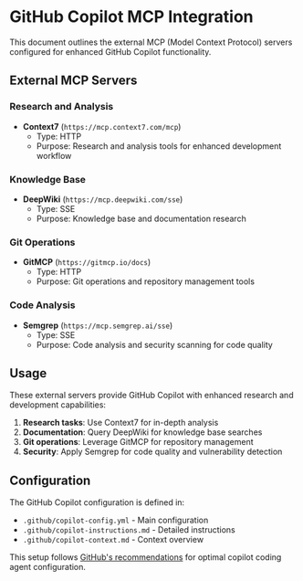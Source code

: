# GitHub Copilot MCP Integration

This document outlines the external MCP (Model Context Protocol) servers configured for enhanced GitHub Copilot functionality.

## External MCP Servers

### Research and Analysis
- **Context7** (`https://mcp.context7.com/mcp`)
  - Type: HTTP
  - Purpose: Research and analysis tools for enhanced development workflow

### Knowledge Base
- **DeepWiki** (`https://mcp.deepwiki.com/sse`)
  - Type: SSE
  - Purpose: Knowledge base and documentation research

### Git Operations  
- **GitMCP** (`https://gitmcp.io/docs`)
  - Type: HTTP
  - Purpose: Git operations and repository management tools

### Code Analysis
- **Semgrep** (`https://mcp.semgrep.ai/sse`)
  - Type: SSE
  - Purpose: Code analysis and security scanning for code quality

## Usage

These external servers provide GitHub Copilot with enhanced research and development capabilities:

1. **Research tasks**: Use Context7 for in-depth analysis
2. **Documentation**: Query DeepWiki for knowledge base searches  
3. **Git operations**: Leverage GitMCP for repository management
4. **Security**: Apply Semgrep for code quality and vulnerability detection

## Configuration

The GitHub Copilot configuration is defined in:
- `.github/copilot-config.yml` - Main configuration
- `.github/copilot-instructions.md` - Detailed instructions
- `.github/copilot-context.md` - Context overview

This setup follows [GitHub's recommendations](https://github.blog/ai-and-ml/github-copilot/onboarding-your-ai-peer-programmer-setting-up-github-copilot-coding-agent-for-success/) for optimal copilot coding agent configuration.
